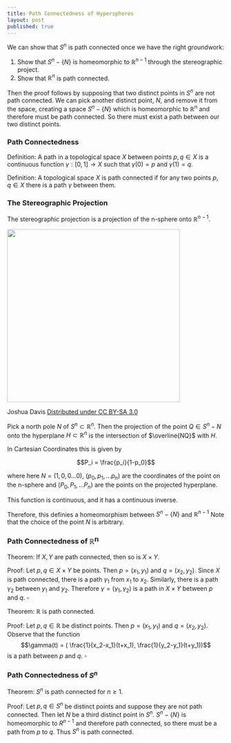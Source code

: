 ```yaml
---
title: Path Connectedness of Hyperspheres
layout: post
published: true
---
```


We can show that $S^n$ is path connected once we have the right groundwork:

1. Show that $S^n - \{N\}$ is homeomorphic to $\mathbb{R}^{n-1}$ through the stereographic project.
2. Show that $\mathbb{R}^n$ is path connected.

Then the proof follows by supposing that two distinct points in $S^n$ are not path connected. We can pick another distinct point, $N$, and remove it from the space, creating a space $S^n - \{N\}$ which is homeomorphic to $\mathbb{R}^n$ and therefore must be path connected. So there must exist a path between our two distinct points.

### Path Connectedness

Definition: A path in a topological space $X$ between points $p, q \in X$ is a continuous function $\gamma : [0, 1] \rightarrow X$ such that $\gamma(0) = p$ and $\gamma(1) = q$.

Definition: A topological space $X$ is path connected if for any two points $p, q \in X$ there is a path $\gamma$ between them.

### The Stereographic Projection

The stereographic projection is a projection of the n-sphere onto $\mathbb R^{n-1}$.


<img src="https://upload.wikimedia.org/wikipedia/commons/thumb/e/e3/Stereoprojzero.svg/1280px-Stereoprojzero.svg.png" width="400" height="400" align="middle"/>

Joshua Davis [Distributed under CC BY-SA 3.0](http://creativecommons.org/licenses/by-sa/3.0/)



Pick a north pole $N$ of $S^n \subset \mathbb{R}^{n}$. Then the projection of the point $Q \in S^n-{N}$ onto the hyperplane $H \subset \mathbb R^{n}$ is the intersection of $\overline{NQ}$ with $H$.

In Cartesian Coordinates this is given by

$$P_i = \frac{p_i}{1-p_0}$$

where here $N=(1, 0, 0 ... 0)$, $(p_0, p_1, ... p_n)$ are the coordinates of the point on the n-sphere and $(P_0, P_1, ... P_n)$ are the points on the projected hyperplane.

This function is continuous, and it has a continuous inverse.

Therefore, this definies a homeomorphism between $S^n - \{N\}$ and $\mathbb R^{n-1}$ Note that the choice of the point $N$ is arbitrary.

### Path Connectedness of $\mathbb{R^n}$

Theorem: If $X, Y$ are path connected, then so is $X \times Y$.

Proof: Let $p, q \in X \times Y$ be points. Then $p = (x_1, y_1)$ and $q = (x_2, y_2)$. Since $X$ is path connected, there is a path $\gamma_1$ from $x_1$ to $x_2$. Similarly, there is a path $\gamma_2$ between $y_1$ and $y_2$. Therefore $\gamma = (\gamma_1, \gamma_2)$ is a path in $X \times Y$ between $p$ and $q$. $\square$

Theorem: $\mathbb{R}$ is path connected.

Proof: Let $p, q \in \mathbb{R}$ be distinct points. Then $p = (x_1, y_1)$ and $q = (x_2, y_2)$. Observe that the function 
$$\gamma(t) = (
\frac{1}{x_2-x_1}(t+x_1), \frac{1}{y_2-y_1}(t+y_1))$$ 
is a path between $p$ and $q$. $\square$

### Path Connectedness of $S^n$

Theorem: $S^n$ is path connected for $n \geq 1$.

Proof: Let $p, q \in S^n$ be distinct points and suppose they are not path connected. Then let $N$ be a third distinct point in $S^n$. $S^n - \{N\}$ is homeomorphic to $R^{n-1}$ and therefore path connected, so there must be a path from $p$ to $q$. Thus $S^n$ is path connected.
